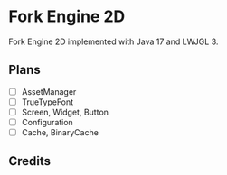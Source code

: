 # Fork Engine 2D

Fork Engine 2D implemented with Java 17 and LWJGL 3.

## Plans

- [ ] AssetManager
- [ ] TrueTypeFont
- [ ] Screen, Widget, Button
- [ ] Configuration
- [ ] Cache, BinaryCache

## Credits
